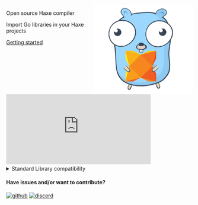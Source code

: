 <br>
<img src="logo.svg" width="270" align="right"/>

Open source Haxe compiler

Import Go libraries in your Haxe projects

[Getting started](https://github.com/go2hx/go2hx#getting-started)

<br>

<iframe width="390" height="189" src="https://www.youtube.com/embed/qVaynJJ941M?si=duCffVM3qA2nySgt" title="YouTube video player" frameborder="0" allow="accelerometer; autoplay; clipboard-write; encrypted-media; gyroscope; picture-in-picture; web-share" referrerpolicy="strict-origin-when-cross-origin" allowfullscreen></iframe>

<br>

<details>
    <summary>Standard Library compatibility</summary>
    ::lastUpdated::
    ::buildInfo::
    ::support::
    </details>

#### Have issues and/or want to contribute?
[![github](https://img.shields.io/badge/GitHub-100000?style=for-the-badge&logo=github&logoColor=white)](https://github.com/go2hx/go2hx)
[![discord](https://img.shields.io/badge/Discord-7289DA?style=for-the-badge&logo=discord&logoColor=white)](https://discord.gg/ewnMZAV)